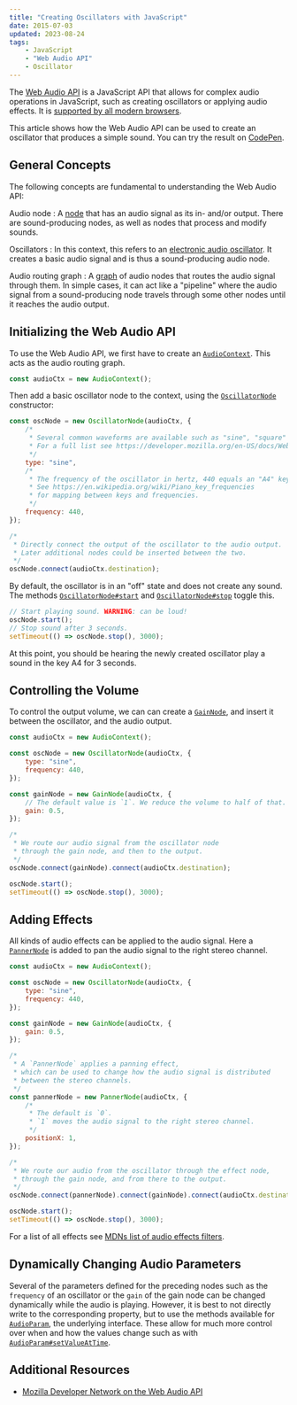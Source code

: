 ```yaml
---
title: "Creating Oscillators with JavaScript"
date: 2015-07-03
updated: 2023-08-24
tags:
    - JavaScript
    - "Web Audio API"
    - Oscillator
---
```


The [Web Audio API](https://developer.mozilla.org/en-US/docs/Web/API/Web_Audio_API) is a JavaScript API that allows for complex audio operations in JavaScript, such as creating oscillators or applying audio effects. It is [supported by all modern browsers](https://developer.mozilla.org/en-US/docs/Web/API/Web_Audio_API#browser_compatibility).

This article shows how the Web Audio API can be used to create an oscillator that produces a simple sound. You can try the result on [CodePen](https://codepen.io/FelixRilling/pen/MWorWmG).

<!-- more -->

## General Concepts

The following concepts are fundamental to understanding the Web Audio API:

Audio node
: A [node](<https://en.wikipedia.org/wiki/Node_(computer_science)>) that has an audio signal as its in- and/or output. There are sound-producing nodes, as well as nodes that process and modify sounds.

Oscillators
: In this context, this refers to an [electronic audio oscillator](https://en.wikipedia.org/wiki/Electronic_oscillator). It creates a basic audio signal and is thus a sound-producing audio node.

Audio routing graph
: A [graph](<https://en.wikipedia.org/wiki/Graph_(abstract_data_type)>) of audio nodes that routes the audio signal through them. In simple cases, it can act like a "pipeline" where the audio signal from a sound-producing node travels through some other nodes until it reaches the audio output.

## Initializing the Web Audio API

To use the Web Audio API, we first have to create an [`AudioContext`](https://developer.mozilla.org/en-US/docs/Web/API/AudioContext). This acts as the audio routing graph.

```javascript
const audioCtx = new AudioContext();
```

Then add a basic oscillator node to the context, using the [`OscillatorNode`](https://developer.mozilla.org/en-US/docs/Web/API/OscillatorNode) constructor:

```javascript
const oscNode = new OscillatorNode(audioCtx, {
	/*
	 * Several common waveforms are available such as "sine", "square" or "sawtooth".
	 * For a full list see https://developer.mozilla.org/en-US/docs/Web/API/OscillatorNode/type.
	 */
	type: "sine",
	/*
	 * The frequency of the oscillator in hertz, 440 equals an "A4" key on a piano.
	 * See https://en.wikipedia.org/wiki/Piano_key_frequencies
	 * for mapping between keys and frequencies.
	 */
	frequency: 440,
});

/*
 * Directly connect the output of the oscillator to the audio output.
 * Later additional nodes could be inserted between the two.
 */
oscNode.connect(audioCtx.destination);
```

By default, the oscillator is in an "off" state and does not create any sound. The methods [`OscillatorNode#start`](https://developer.mozilla.org/en-US/docs/Web/API/AudioScheduledSourceNode/start) and [`OscillatorNode#stop`](https://developer.mozilla.org/en-US/docs/Web/API/AudioScheduledSourceNode/stop) toggle this.

```javascript
// Start playing sound. WARNING: can be loud!
oscNode.start();
// Stop sound after 3 seconds.
setTimeout(() => oscNode.stop(), 3000);
```

At this point, you should be hearing the newly created oscillator play a sound in the key A4 for 3 seconds.

## Controlling the Volume

To control the output volume, we can can create a [`GainNode`](https://developer.mozilla.org/en-US/docs/Web/API/GainNode), and insert it between the oscillator, and the audio output.

```javascript
const audioCtx = new AudioContext();

const oscNode = new OscillatorNode(audioCtx, {
	type: "sine",
	frequency: 440,
});

const gainNode = new GainNode(audioCtx, {
	// The default value is `1`. We reduce the volume to half of that.
	gain: 0.5,
});

/*
 * We route our audio signal from the oscillator node
 * through the gain node, and then to the output.
 */
oscNode.connect(gainNode).connect(audioCtx.destination);

oscNode.start();
setTimeout(() => oscNode.stop(), 3000);
```

## Adding Effects

All kinds of audio effects can be applied to the audio signal. Here a [`PannerNode`](https://developer.mozilla.org/en-US/docs/Web/API/PannerNode) is added to pan the audio signal to the right stereo channel.

```javascript
const audioCtx = new AudioContext();

const oscNode = new OscillatorNode(audioCtx, {
	type: "sine",
	frequency: 440,
});

const gainNode = new GainNode(audioCtx, {
	gain: 0.5,
});

/*
 * A `PannerNode` applies a panning effect,
 * which can be used to change how the audio signal is distributed
 * between the stereo channels.
 */
const pannerNode = new PannerNode(audioCtx, {
	/*
	 * The default is `0`.
	 * `1` moves the audio signal to the right stereo channel.
	 */
	positionX: 1,
});

/*
 * We route our audio from the oscillator through the effect node,
 * through the gain node, and from there to the output.
 */
oscNode.connect(pannerNode).connect(gainNode).connect(audioCtx.destination);

oscNode.start();
setTimeout(() => oscNode.stop(), 3000);
```

For a list of all effects see [MDNs list of audio effects filters](https://developer.mozilla.org/en-US/docs/Web/API/Web_Audio_API#defining_audio_effects_filters).

## Dynamically Changing Audio Parameters

Several of the parameters defined for the preceding nodes such as the `frequency` of an oscillator or the `gain` of the gain node can be changed dynamically while the audio is playing. However, it is best to not directly write to the corresponding property, but to use the methods available for [`AudioParam`](https://developer.mozilla.org/en-US/docs/Web/API/AudioParam), the underlying interface. These allow for much more control over when and how the values change such as with [`AudioParam#setValueAtTime`](https://developer.mozilla.org/en-US/docs/Web/API/AudioParam/setValueAtTime).

## Additional Resources

-   [Mozilla Developer Network on the Web Audio API](https://developer.mozilla.org/en-US/docs/Web/API/Web_Audio_API)
